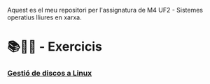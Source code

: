 Aquest es el meu repositori per l'assignatura de M4 UF2 - Sistemes operatius lliures en xarxa.

# 📚📝💾 - Exercicis 
### [Gestió de discos a Linux](DISK.pdf)
### []()
